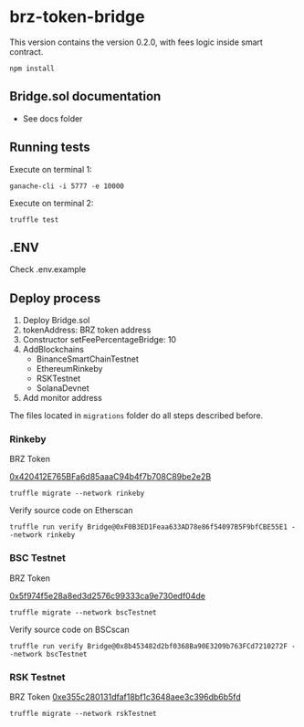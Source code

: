 # brz-token-bridge

This version contains the version 0.2.0, with fees logic inside smart contract.

```shell
npm install
```

## Bridge.sol documentation

- See docs folder

## Running tests

Execute on terminal 1:

```shell
ganache-cli -i 5777 -e 10000
```

Execute on terminal 2:

```shell
truffle test
```

## .ENV

Check .env.example

## Deploy process

1. Deploy Bridge.sol
2. tokenAddress: BRZ token address
3. Constructor setFeePercentageBridge: 10
4. AddBlockchains
   - BinanceSmartChainTestnet
   - EthereumRinkeby
   - RSKTestnet
   - SolanaDevnet
5. Add monitor address

The files located in `migrations` folder do all steps described before.

### Rinkeby

BRZ Token

[0x420412E765BFa6d85aaaC94b4f7b708C89be2e2B](https://rinkeby.etherscan.io/address/0x420412E765BFa6d85aaaC94b4f7b708C89be2e2B)

```shell
truffle migrate --network rinkeby
```

Verify source code on Etherscan

```shell
truffle run verify Bridge@0xF0B3ED1Feaa633AD78e86f54097B5F9bfCBE55E1 --network rinkeby
```

### BSC Testnet

BRZ Token

[0x5f974f5e28a8ed3d2576c99333ca9e730edf04de](https://testnet.bscscan.com/address/0x5f974f5e28a8ed3d2576c99333ca9e730edf04de)

```shell
truffle migrate --network bscTestnet
```

Verify source code on BSCscan

```shell
truffle run verify Bridge@0x8b453482d2bf0368Ba90E3209b763FCd7210272F --network bscTestnet
```

### RSK Testnet

BRZ Token
[0xe355c280131dfaf18bf1c3648aee3c396db6b5fd](https://explorer.testnet.rsk.co/address/0xe355c280131dfaf18bf1c3648aee3c396db6b5fd)

```shell
truffle migrate --network rskTestnet
```

